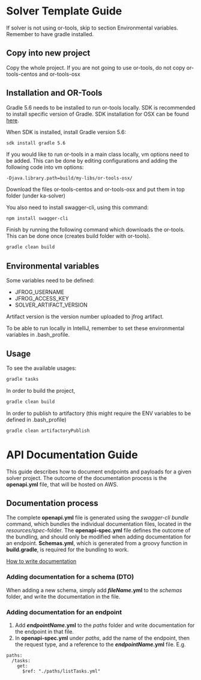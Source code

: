 # Solver Template Guide 

If solver is not using or-tools, skip to section Environmental variables. Remember to have gradle installed.

## Copy into new project

Copy the whole project. If you are not going to use or-tools, do not copy or-tools-centos and or-tools-osx

## Installation and OR-Tools

Gradle 5.6 needs to be installed to run or-tools locally. SDK is recommended to install specific version of Gradle. SDK installation for OSX can be found [here](https://sdkman.io/install). 

When SDK is installed, install Gradle version 5.6:

```bash
sdk install gradle 5.6
```

If you would like to run or-tools in a main class locally, vm options need to be added. This can be done by editing configurations and adding the following code into vm options: 

```
-Djava.library.path=build/my-libs/or-tools-osx/
```

Download the files or-tools-centos and or-tools-osx and put them in top folder (under ka-solver)

You also need to install swagger-cli, using this command:

```
npm install swagger-cli
```

Finish by running the following command which downloads the or-tools. This can be done once (creates build folder with or-tools).

```bash
gradle clean build
``` 

## Environmental variables

Some variables need to be defined:

* JFROG_USERNAME
* JFROG_ACCESS_KEY
* SOLVER_ARTIFACT_VERSION

Artifact version is the version number uploaded to jfrog artifact.

To be able to run locally in IntelliJ, remember to set these environmental variables in .bash_profile.

## Usage

To see the available usages:

```bash
gradle tasks
```

In order to build the project, 

```bash
gradle clean build
``` 

In order to publish to artifactory (this might require the ENV variables to be defined in .bash_profile)

```bash
gradle clean artifactoryPublish
``` 
# API Documentation Guide
This guide describes how to document endpoints and payloads for a given solver project. 
The outcome of the documentation process is the **openapi.yml** file, that will be hosted on AWS.

## Documentation process

The complete **openapi.yml** file is generated using the *swagger-cli bundle* command, which bundles the individual documentation files, located in the *resources/spec*-folder. 
The **openapi-spec.yml** file defines the outcome of the bundling, and should only be modified when adding documentation for an endpoint.
**Schemas.yml**, which is generated from a groovy function in **build.gradle**, is required for the bundling to work.


[How to write documentation](https://swagger.io/specification/)

### Adding documentation for a schema (DTO)
When adding a new schema, simply add **_fileName_.yml** to the *schemas* folder, and write the documentation in the file. 

### Adding documentation for an endpoint
1. Add **_endpointName_.yml** to the *paths* folder and write documentation for the endpoint in that file.
2. In **openapi-spec.yml** under *paths*, add the name of the endpoint, then the request type, and a reference to the **_endpointName_.yml** file. E.g. 
```
paths:
  /tasks:
    get:
      $ref: "./paths/listTasks.yml"
```

